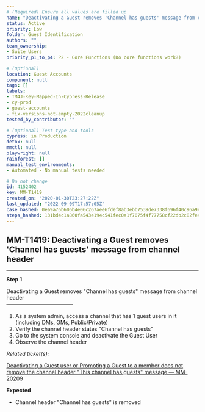 ```yaml
---
# (Required) Ensure all values are filled up
name: "Deactivating a Guest removes 'Channel has guests' message from channel header"
status: Active
priority: Low
folder: Guest Identification
authors: ""
team_ownership: 
- Suite Users
priority_p1_to_p4: P2 - Core Functions (Do core functions work?)

# (Optional)
location: Guest Accounts
component: null
tags: []
labels: 
- TM4J-Key-Mapped-In-Cypress-Release
- cy-prod
- guest-accounts
- fix-versions-not-empty-2022cleanup
tested_by_contributor: ""

# (Optional) Test type and tools
cypress: in Production
detox: null
mmctl: null
playwright: null
rainforest: []
manual_test_environments:
- Automated - No manual tests needed

# Do not change
id: 4152402
key: MM-T1419
created_on: "2020-01-30T23:27:22Z"
last_updated: "2022-09-09T17:57:05Z"
case_hashed: 0ea9a76b606b4e06c267aee6fdef8ab3ebb7539de7338f696f40c96a9efd3c9e708b280f4caf20900a98021cb01e69dc
steps_hashed: 131bd4c1a860fa543e194c541fec0a1f7075f4f77758cf22db2c82fe41e21218170acf0b5f79be9b9389c52de61e6b7d
---
```


<!-- (Auto-generated) Based on frontmatter's "key" and "name" -->

## MM-T1419: Deactivating a Guest removes 'Channel has guests' message from channel header

---

**Step 1**

Deactivating a Guest removes "Channel has guests" message from channel header\
–––––––––––––––––––––––––

1. As a system admin, access a channel that has 1 guest users in it (including DMs, GMs, Public/Private)
2. Verify the channel header states "Channel has guests"
3. Go to the system console and deactivate the Guest User
4. Observe the channel header

_Related ticket(s):_

[Deactivating a Guest user or Promoting a Guest to a member does not remove the channel header "This channel has guests" message — MM-20209](https://mattermost.atlassian.net/browse/MM-20209)

**Expected**

- Channel header "Channel has guests" is removed
